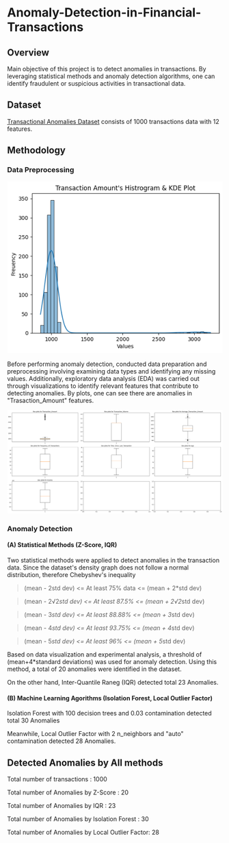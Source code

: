 # Anomaly-Detection-in-Financial-Transactions

## Overview
Main objective of this project is to detect anomalies in transactions. By leveraging statistical methods and anomaly detection algorithms, one can identify fraudulent or suspicious activities in transactional data.

## Dataset
[Transactional Anomalies Dataset](https://www.kaggle.com/datasets/agitamuhammad/transactional-anomalies-dataset) consists of 1000 transactions data with 12 features.

## Methodology

### Data Preprocessing
![Image 1](Transaction_Amount_distribution.png)

Before performing anomaly detection, conducted data preparation and preprocessing involving examining data types and identifying any missing values. Additionally, exploratory data analysis (EDA) was carried out through visualizations to identify relevant features that contribute to detecting anomalies. By plots, one can see there are anomalies in "Trasaction_Amount" features.

![Image 2](box_plots.png)

### Anomaly Detection

#### (A) Statistical Methods (Z-Score, IQR)

Two statistical methods were applied to detect anomalies in the transaction data. Since the dataset's density graph does not follow a normal distribution, therefore Chebyshev's inequality 
> (mean - 2std dev)        <=   At least 75% data   <=   (mean + 2*std dev)

> (mean - 2√2*std dev)     <=   At least 87.5%      <=   (mean + 2√2*std dev)

> (mean - 3*std dev)       <=   At least 88.88%     <=   (mean + 3*std dev)

> (mean - 4*std dev)       <=   At least 93.75%     <=   (mean + 4*std dev)

> (mean - 5*std dev)       <=   At least 96%        <=   (mean + 5*std dev)

Based on data visualization and experimental analysis, a threshold of (mean+4*standard deviations) was used for anomaly detection. Using this method, a total of 20 anomalies were identified in the dataset.

On the other hand, Inter-Quantile Raneg (IQR) detected total 23 Anomalies.

#### (B) Machine Learning Agorithms (Isolation Forest, Local Outlier Factor)

Isolation Forest with 100 decision trees and 0.03 contamination detected total 30 Anomalies

Meanwhile, Local Outlier Factor with 2 n_neighbors and "auto" contamination detected 28 Anomalies.

## Detected Anomalies by All methods
Total number of transactions : 1000

Total number of Anomalies by Z-Score : 20

Total number of Anomalies by IQR : 23

Total number of Anomalies by Isolation Forest : 30

Total number of Anomalies by Local Outlier Factor: 28
